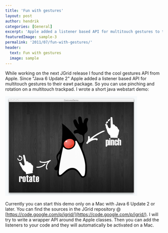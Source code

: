 ```yaml
---
title: 'Fun with gestures'
layout: post
author: hendrik
categories: [General]
excerpt: 'Apple added a listener based API for multitouch gestures to their eawt package. So you can use pinching and rotation on a multitouch trackpad.'
featuredImage: sample-3
permalink: '2011/07/fun-with-gestures/'
header:
  text: Fun with gestures
  image: sample
---
```

While working on the next JGrid release I found the cool gestures API from Apple. Since "Java 6 Update 2" Apple added a listener based API for multitouch gestures to their eawt package. So you can use pinching and rotation on a multitouch trackpad. I wrote a short java webstart demo:

![gestures](/assets/posts/guigarage-legacy/gestures.png)

Currently you can start this demo only on a Mac with Java 6 Update 2 or later. You can find the sources in the JGrid repository @ [https://code.google.com/p/jgrid/](https://code.google.com/p/jgrid/). I will try to write a wrapper API around the Apple classes. Then you can add the listeners to your code and they will automatically be activated on a Mac.

